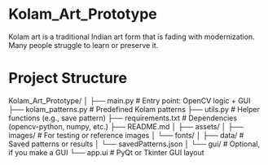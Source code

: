 # Kolam_Art_Prototype
Kolam art is a traditional Indian art form that is fading with modernization. Many people struggle to learn or preserve it.
# Project Structure
Kolam_Art_Prototype/
│
├── main.py             # Entry point: OpenCV logic + GUI
├── kolam_patterns.py   # Predefined Kolam patterns
├── utils.py            # Helper functions (e.g., save pattern)
├── requirements.txt    # Dependencies (opencv-python, numpy, etc.)
├── README.md
│
├── assets/
│   ├── images/         # For testing or reference images
│   └── fonts/
│
├── data/               # Saved patterns or results
│   └── savedPatterns.json
│
└── gui/                # Optional, if you make a GUI
    └── app.ui          # PyQt or Tkinter GUI layout
